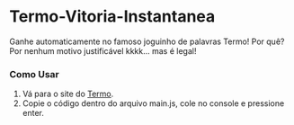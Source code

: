 # Termo-Vitoria-Instantanea

Ganhe automaticamente no famoso joguinho de palavras Termo! Por quê? Por nenhum motivo justificável kkkk... mas é legal!

### Como Usar

1. Vá para o site do [Termo](https://term.ooo/).
2. Copie o código dentro do arquivo main.js, cole no console e pressione enter.
